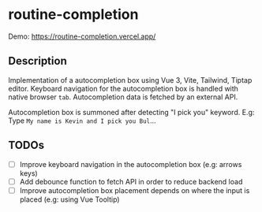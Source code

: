 # routine-completion

Demo: https://routine-completion.vercel.app/

## Description

Implementation of a autocompletion box using Vue 3, Vite, Tailwind, Tiptap editor. Keyboard navigation for the autocompletion box is handled with native browser `tab`. Autocompletion data is fetched by an external API.

Autocompletion box is summoned after detecting "I pick you" keyword. E.g: Type `My name is Kevin and I pick you Bul`...


## TODOs
- [ ] Improve keyboard navigation in the autocompletion box (e.g: arrows keys)
- [ ] Add debounce function to fetch API in order to reduce backend load
- [ ] Improve autocompletion box placement depends on where the input is placed (e.g: using Vue Tooltip)
